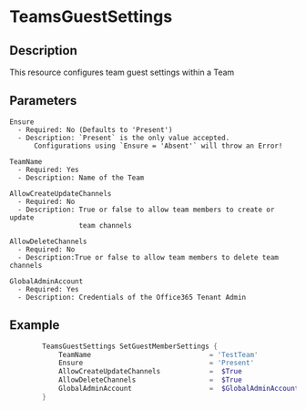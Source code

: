 # TeamsGuestSettings

## Description

This resource configures team guest settings within a Team

## Parameters

    Ensure
      - Required: No (Defaults to 'Present')
      - Description: `Present` is the only value accepted.
          Configurations using `Ensure = 'Absent'` will throw an Error!

    TeamName
      - Required: Yes
      - Description: Name of the Team

    AllowCreateUpdateChannels
      - Required: No
      - Description: True or false to allow team members to create or update
                     team channels

    AllowDeleteChannels
      - Required: No
      - Description:True or false to allow team members to delete team channels

    GlobalAdminAccount
      - Required: Yes
      - Description: Credentials of the Office365 Tenant Admin

## Example

```PowerShell
        TeamsGuestSettings SetGuestMemberSettings {
            TeamName                             = 'TestTeam'
            Ensure                               = 'Present'
            AllowCreateUpdateChannels            =  $True
            AllowDeleteChannels                  =  $True
            GlobalAdminAccount                   =  $GlobalAdminAccount
        }
```
